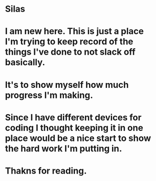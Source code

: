 # Silas
# I am new here. This is just a place I'm trying to keep record of the things I've done to not slack off basically. 
# It's to show myself how much progress I'm making. 
# Since I have different devices for coding I thought keeping it in one place would be a nice start to show the hard work I'm putting in. 
# Thakns for reading. 
